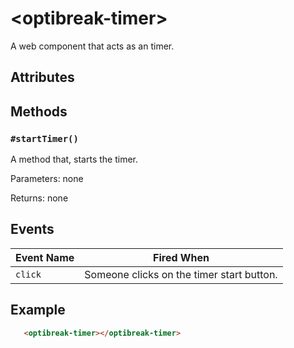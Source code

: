 # &lt;optibreak-timer&gt;

A web component that acts as an timer.

## Attributes

## Methods

### `#startTimer()`

A method that, starts the timer.

Parameters: none

Returns: none

## Events

| Event Name | Fired When |
|------------|------------|
| `click`| Someone clicks on the timer start button.

## Example

```html
   <optibreak-timer></optibreak-timer>
```
